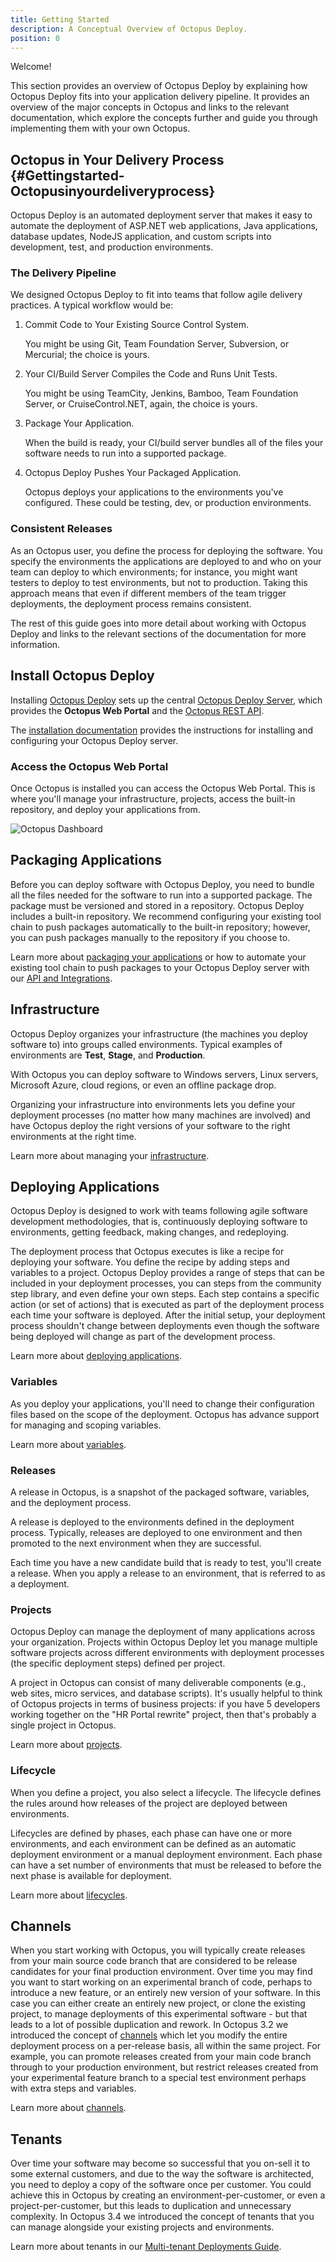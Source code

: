 ```yaml
---
title: Getting Started
description: A Conceptual Overview of Octopus Deploy.
position: 0
---
```


Welcome! 

This section provides an overview of Octopus Deploy by explaining how Octopus Deploy fits into your application delivery pipeline. It provides an overview of the major concepts in Octopus and links to the relevant documentation, which explore the concepts further and guide you through implementing them with your own Octopus. 

## Octopus in Your Delivery Process {#Gettingstarted-Octopusinyourdeliveryprocess}

Octopus Deploy is an automated deployment server that makes it easy to automate the deployment of ASP.NET web applications, Java applications, database updates, NodeJS application, and custom scripts into development, test, and production environments.

### The Delivery Pipeline

We designed Octopus Deploy to fit into teams that follow agile delivery practices. A typical workflow would be:

1. Commit Code to Your Existing Source Control System.

   You might be using Git, Team Foundation Server, Subversion, or Mercurial; the choice is yours.

1. Your CI/Build Server Compiles the Code and Runs Unit Tests.

   You might be using TeamCity, Jenkins, Bamboo, Team Foundation Server, or CruiseControl.NET, again, the choice is yours.

1. Package Your Application.

   When the build is ready, your CI/build server bundles all of the files your software needs to run into a supported package.

1. Octopus Deploy Pushes Your Packaged Application.

   Octopus deploys your applications to the environments you've configured. These could be testing, dev, or production environments. 

### Consistent Releases

As an Octopus user, you define the process for deploying the software. You specify the environments the applications are deployed to and who on your team can deploy to which environments; for instance, you might want testers to deploy to test environments, but not to production. Taking this approach means that even if different members of the team trigger deployments, the deployment process remains consistent.

The rest of this guide goes into more detail about working with  Octopus Deploy and links to the relevant sections of the documentation for more information.

## Install Octopus Deploy

Installing [Octopus Deploy](/docs/installation/index.md) sets up the central [Octopus Deploy Server](/docs/installation/index.md), which provides the **Octopus Web Portal** and the [Octopus REST API](/docs/api-and-integration/api/index.md).

The [installation documentation](/docs/installation/index.md) provides the instructions for installing and configuring your Octopus Deploy server.

### Access the Octopus Web Portal

Once Octopus is installed you can access the Octopus Web Portal. This is where you'll manage your infrastructure, projects, access the built-in repository, and deploy your applications from.

![Octopus Dashboard](octopus-dashboard.png "width=500")

## Packaging Applications

Before you can deploy software with Octopus Deploy, you need to bundle all the files needed for the software to run into a supported package. The package must be versioned and stored in a repository. Octopus Deploy includes a built-in repository. We recommend configuring your existing tool chain to push packages automatically to the built-in repository; however, you can push packages manually to the repository if you choose to.

Learn more about [packaging your applications](/docs/packaging-applications/index.md) or how to automate your existing tool chain to push packages to your Octopus Deploy server with our [API and Integrations](/docs/api-and-integration/index.md).

## Infrastructure

Octopus Deploy organizes your infrastructure (the machines you deploy software to) into groups called environments. Typical examples of environments are **Test**, **Stage**, and **Production**. 

With Octopus you can deploy software to Windows servers, Linux servers, Microsoft Azure, cloud regions, or even an offline package drop.

Organizing your infrastructure into environments lets you define your deployment processes (no matter how many machines are involved) and have Octopus deploy the right versions of your software to the right environments at the right time. 

Learn more about managing your [infrastructure](/docs/infrastructure/index.md).

## Deploying Applications

Octopus Deploy is designed to work with teams following agile software development methodologies, that is, continuously deploying software to environments, getting feedback, making changes, and redeploying. 

The deployment process that Octopus executes is like a recipe for deploying your software. You define the recipe by adding steps and variables to a project. Octopus Deploy provides a range of steps that can be included in your deployment processes, you can steps from the community step library, and even define your own steps. Each step contains a specific action (or set of actions) that is executed as part of the deployment process each time your software is deployed. After the initial setup, your deployment process shouldn't change between deployments even though the software being deployed will change as part of the development process.

Learn more about [deploying applications](/docs/deploying-applications/index.md).

### Variables

As you deploy your applications, you'll need to change their configuration files based on the scope of the deployment. Octopus has advance support for managing and scoping variables. 

Learn more about [variables](/docs/deployment-process/variables/index.md).

### Releases

A release in Octopus, is a snapshot of the packaged software, variables, and the deployment process.

A release is deployed to the environments defined in the deployment process. Typically, releases are deployed to one environment and then promoted to the next environment when they are successful.

Each time you have a new candidate build that is ready to test, you'll create a release. When you apply a release to an environment, that is referred to as a deployment.

### Projects

Octopus Deploy can manage the deployment of many applications across your organization. Projects within Octopus Deploy let you manage multiple software projects across different environments with deployment processes (the specific deployment steps) defined per project.

A project in Octopus can consist of many deliverable components (e.g., web sites, micro services, and database scripts). It's usually helpful to think of Octopus projects in terms of business projects: if you have 5 developers working together on the "HR Portal rewrite" project, then that's probably a single project in Octopus.

Learn more about [projects](/docs/deployment-process/projects/index.md).

### Lifecycle

When you define a project, you also select a lifecycle. The lifecycle defines the rules around how releases of the project are deployed between environments.

Lifecycles are defined by phases, each phase can have one or more environments, and each environment can be defined as an automatic deployment environment or a manual deployment environment. Each phase can have a set number of environments that must be released to before the next phase is available for deployment.

Learn more about [lifecycles](/docs/deployment-process/lifecycles/index.md).

## Channels

When you start working with Octopus, you will typically create releases from your main source code branch that are considered to be release candidates for your final production environment. Over time you may find you want to start working on an experimental branch of code, perhaps to introduce a new feature, or an entirely new version of your software. In this case you can either create an entirely new project, or clone the existing project, to manage deployments of this experimental software - but that leads to a lot of possible duplication and rework. In Octopus 3.2 we introduced the concept of [channels](/docs/deployment-process/channels.md) which let you modify the entire deployment process on a per-release basis, all within the same project. For example, you can promote releases created from your main code branch through to your production environment, but restrict releases created from your experimental feature branch to a special test environment perhaps with extra steps and variables.

Learn more about [channels](/docs/deployment-process/channels.md).

## Tenants

Over time your software may become so successful that you on-sell it to some external customers, and due to the way the software is architected, you need to deploy a copy of the software once per customer. You could achieve this in Octopus by creating an environment-per-customer, or even a project-per-customer, but this leads to duplication and unnecessary complexity. In Octopus 3.4 we introduced the concept of tenants that you can manage alongside your existing projects and environments.

Learn more about tenants in our [Multi-tenant Deployments Guide](/docs/deployment-patterns/multi-tenant-deployments/index.md). 

